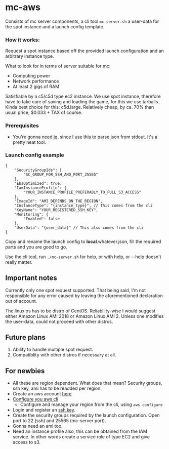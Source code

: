 # mc-aws

Consists of mc server components, a cli tool `mc-server.sh` a user-data for the spot instance and a launch config template.

### How it works:
Request a spot instance based off the provided launch configuration and an arbitrary instance type.

What to look for in terms of server suitable for mc:
* Computing power
* Network performance
* At least 2 gigs of RAM

Satisfiable by a c5/c5d type ec2 instance.
We use spot instance, therefore have to take care of saving and loading the game, for this we use tarballs.
Kinda best choice for this: c5d.large. Relatively cheap, by ca. 70% than usual price, $0.033 + TAX of course.

### Prerequisites
* You're gonna need [jq](https://stedolan.github.io/jq/), since I use this to parse json from stdout. It's a pretty neat tool.

### Launch config example
```
{
    "SecurityGroupIds": [
        "SC_GROUP_FOR_SSH_AND_PORT_25565"
    ],
    "EbsOptimized": true,
    "IamInstanceProfile": {
        "YOUR_INSTANCE_PROFILE_PREFERABLY_TO_FULL_S3_ACCESS"
    },
    "ImageId": "AMI_DEPENDS_ON_THE_REGION",
    "InstanceType": "{instance_type}", // This comes from the cli
    "KeyName": "YOUR_REGISTERED_SSH_KEY",
    "Monitoring": {
        "Enabled": false
    },
    "UserData": "{user_data}" // This also comes from the cli
}
```
Copy and rename the launch config to **local**.whatever.json, fill the required parts and you are good to go.

Use the cli tool, run `./mc-server.sh` for help, or with help, or --help doesn't really matter. 

## Important notes

Currently only one spot request supported. That being said, I'm not responsible for any error caused by leaving the aforementioned declaration out of account.

The linux os has to be distro of CentOS. Reliability-wise I would suggest either Amazon Linux AMI 2018 or Amazon Linux AMI 2.
Unless one modifies the user-data, could not proceed with other distros. 

## Future plans

1. Ability to handle multiple spot request.
2. Compatiblity with other distros if necessary at all.

## For newbies

* All these are region dependent. What does that mean? Security groups, ssh key, ami has to be readded per region.
* Create an aws account [here](https://aws.amazon.com/resources/create-account/?tag=duckduckgo-d-20)
* [Configure you aws cli](https://docs.aws.amazon.com/cli/latest/userguide/cli-chap-configure.html)
    * Configure and manage your region from the cli, using `aws configure`
* Login and register an [ssh key](https://docs.aws.amazon.com/opsworks/latest/userguide/security-settingsshkey.html).
* Create the security groups required by the launch configuration. Open port to 22 (ssh) and 25565 (mc-server port).
* Gonna need an ami too.
* Need an instance profile also, this can be obtained from the IAM service. In other words create a service role of type EC2 and give access to s3.
